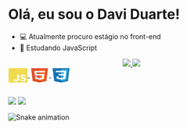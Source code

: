 # Olá, eu sou o Davi Duarte!

- 💻 Atualmente procuro estágio no front-end
- 📕 Estudando JavaScript

<div align="center">
  <a href="https://github.com/ODaviDuarte">
  <img height="180em" src="https://github-readme-stats.vercel.app/api?username=ODaviDuarte&show_icons=true&theme=dark&include_all_commits=true&count_private=true"/>
  <img height="120em" src="https://github-readme-stats.vercel.app/api/top-langs/?username=ODaviDuarte&layout=compact&langs_count=7&theme=dark"/>
</div>
   <img align="center" alt="Rafa-Js" height="30" width="40" src="https://raw.githubusercontent.com/devicons/devicon/master/icons/javascript/javascript-plain.svg">
  <img align="center" alt="Rafa-HTML" height="30" width="40" src="https://raw.githubusercontent.com/devicons/devicon/master/icons/html5/html5-original.svg">
  <img align="center" alt="Rafa-CSS" height="30" width="40" src="https://raw.githubusercontent.com/devicons/devicon/master/icons/css3/css3-original.svg">
  <link rel="stylesheet" href="https://cdn.jsdelivr.net/gh/devicons/devicon@v2.15.1/devicon.min.css">
          
          
  
  ##
  
  <div> 
  <a href = "mailto:davi9126@gmail.com"><img src="https://img.shields.io/badge/-Gmail-%23333?style=for-the-badge&logo=gmail&logoColor=white" target="_blank"></a>
  <a href="https://www.linkedin.com/in/odaviduarte-45875016a" target="_blank"><img src="https://img.shields.io/badge/-LinkedIn-%230077B5?style=for-the-badge&logo=linkedin&logoColor=white" target="_blank"></a> 
 
  ![Snake animation](https://github.com/ODaviDuarte/ODaviDuarte/blob/output/github-contribution-grid-snake.svg)
 
</div>
